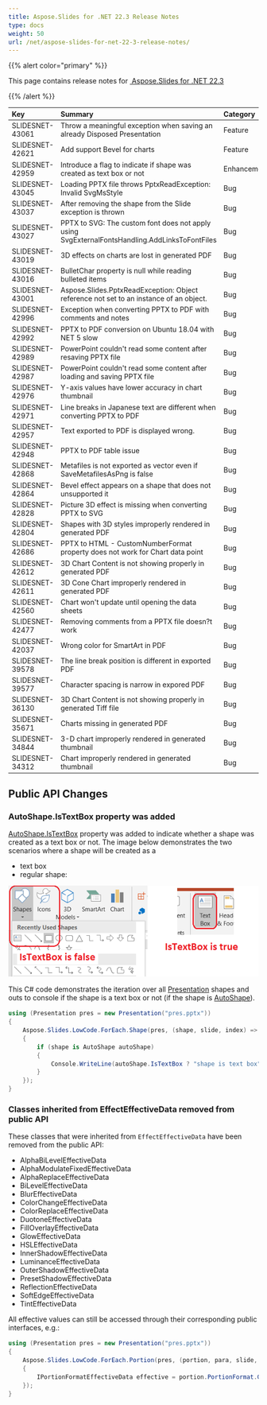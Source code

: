 ```yaml
---
title: Aspose.Slides for .NET 22.3 Release Notes
type: docs
weight: 50
url: /net/aspose-slides-for-net-22-3-release-notes/
---
```


{{% alert color="primary" %}} 

This page contains release notes for [ Aspose.Slides for .NET 22.3](https://www.nuget.org/packages/Aspose.Slides.NET/)

{{% /alert %}} 

|**Key**|**Summary**|**Category**|**Related Documentation**|
| :- | :- | :- | :- |
|SLIDESNET-43061|Throw a meaningful exception when saving an already Disposed Presentation|Feature|<https://docs.aspose.com/slides/net/save-presentation/>
|SLIDESNET-42621|Add support Bevel for charts|Feature|<https://docs.aspose.com/slides/net/create-chart/>
|SLIDESNET-42959|Introduce a flag to indicate if shape was created as text box or not|Enhancement|
|SLIDESNET-43045|Loading PPTX file throws PptxReadException: Invalid SvgMsStyle|Bug|<https://docs.aspose.com/slides/net/render-a-slide-as-an-svg-image/>
|SLIDESNET-43037|After removing the shape from the Slide exception is thrown|Bug|<https://docs.aspose.com/slides/net/open-presentation/>
|SLIDESNET-43027|PPTX to SVG: The custom font does not apply using SvgExternalFontsHandling.AddLinksToFontFiles|Bug|<https://docs.aspose.com/slides/net/render-a-slide-as-an-svg-image/>
|SLIDESNET-43019|3D effects on charts are lost in generated PDF|Bug|<https://docs.aspose.com/slides/net/convert-powerpoint-to-pdf/>
|SLIDESNET-43016|BulletChar property is null while reading bulleted items|Bug|<https://docs.aspose.com/slides/net/shape-effective-properties>
|SLIDESNET-43001|Aspose.Slides.PptxReadException: Object reference not set to an instance of an object.|Bug|<https://docs.aspose.com/slides/net/open-presentation/>
|SLIDESNET-42996|Exception when converting PPTX to PDF with comments and notes|Bug|<https://docs.aspose.com/slides/net/convert-powerpoint-to-pdf/>
|SLIDESNET-42992|PPTX to PDF conversion on Ubuntu 18.04 with NET 5 slow|Bug|<https://docs.aspose.com/slides/net/convert-powerpoint-to-pdf/>
|SLIDESNET-42989|PowerPoint couldn't read some content after resaving PPTX file|Bug|<https://docs.aspose.com/slides/net/save-presentation/>
|SLIDESNET-42987|PowerPoint couldn't read some content after loading and saving PPTX file|Bug|<https://docs.aspose.com/slides/net/save-presentation/>
|SLIDESNET-42976| Y-axis values have lower accuracy in chart thumbnail|Bug|<https://docs.aspose.com/slides/net/create-chart/>
|SLIDESNET-42971|Line breaks in Japanese text are different when converting PPTX to PDF|Bug|<https://docs.aspose.com/slides/net/convert-powerpoint-to-pdf/>
|SLIDESNET-42957|Text exported to PDF is displayed wrong.|Bug|<https://docs.aspose.com/slides/net/convert-powerpoint-to-pdf/>
|SLIDESNET-42948|PPTX to PDF table issue|Bug|< https://docs.aspose.com/slides/net/convert-powerpoint-to-pdf/>
|SLIDESNET-42868|Metafiles is not exported as vector even if SaveMetafilesAsPng is false|Bug|<https://docs.aspose.com/slides/net/convert-powerpoint-to-pdf/>
|SLIDESNET-42864|Bevel effect appears on a shape that does not unsupported it|Bug|<https://docs.aspose.com/slides/net/3d-presentation/>
|SLIDESNET-42828|Picture 3D effect is missing when converting PPTX to SVG|Bug|<https://docs.aspose.com/slides/net/render-a-slide-as-an-svg-image/>
|SLIDESNET-42804|Shapes with 3D styles improperly rendered in generated PDF|Bug|<https://docs.aspose.com/slides/net/convert-powerpoint-to-pdf/>
|SLIDESNET-42686|PPTX to HTML - CustomNumberFormat property does not work for Chart data point|Bug|<https://docs.aspose.com/slides/net/create-chart/>
|SLIDESNET-42612|3D Chart Content is not showing properly in generated PDF|Bug|< https://docs.aspose.com/slides/net/convert-powerpoint-to-pdf/>
|SLIDESNET-42611|3D Cone Chart improperly rendered in generated PDF|Bug|<https://docs.aspose.com/slides/net/convert-powerpoint-to-pdf/>
|SLIDESNET-42560|Chart won't update until opening the data sheets|Bug|<https://docs.aspose.com/slides/net/create-chart/>
|SLIDESNET-42477|Removing comments from a PPTX file doesn?t work|Bug|<https://docs.aspose.com/slides/net/presentation-comments/>
|SLIDESNET-42037|Wrong color for SmartArt in PDF|Bug|<https://docs.aspose.com/slides/net/convert-powerpoint-to-pdf/>
|SLIDESNET-39578|The line break position is different in exported PDF|Bug|<https://docs.aspose.com/slides/net/convert-powerpoint-to-pdf/>
|SLIDESNET-39577|Character spacing is narrow in expored PDF|Bug|<https://docs.aspose.com/slides/net/convert-powerpoint-to-pdf/>
|SLIDESNET-36130|3D Chart Content is not showing properly in generated Tiff file|Bug|<https://docs.aspose.com/slides/net/convert-slide/>
|SLIDESNET-35671|Charts missing in generated PDF|Bug|<https://docs.aspose.com/slides/net/convert-powerpoint-to-pdf/>
|SLIDESNET-34844|3-D chart improperly rendered in generated thumbnail|Bug|<https://docs.aspose.com/slides/net/convert-slide/>
|SLIDESNET-34312|Chart improperly rendered in generated thumbnail|Bug|<https://docs.aspose.com/slides/net/convert-slide/>

## **Public API Changes**

### AutoShape.IsTextBox property was added ###

[AutoShape.IsTextBox](https://apireference.aspose.com/slides/net/aspose.slides/autoshape/properties/istextbox) property was added to indicate whether a shape was created as a text box or not. The image below demonstrates the two scenarios where a shape will be created as a 

* text box 
* regular shape:

![Text box and shape](istextbox.png)

This C# code demonstrates the iteration over all [Presentation](https://apireference.aspose.com/slides/net/aspose.slides/presentation) shapes and outs to console if the shape is a text box or not (if the shape is [AutoShape](https://apireference.aspose.com/slides/net/aspose.slides/autoshape)).

``` csharp
using (Presentation pres = new Presentation("pres.pptx"))
{
    Aspose.Slides.LowCode.ForEach.Shape(pres, (shape, slide, index) =>
    {
        if (shape is AutoShape autoShape)
        {
            Console.WriteLine(autoShape.IsTextBox ? "shape is text box" : "shape is text not box");
        }
    });
}
```

### Classes inherited from EffectEffectiveData removed from public API ###

These classes that were inherited from `EffectEffectiveData` have been removed from the public API:

* AlphaBiLevelEffectiveData
* AlphaModulateFixedEffectiveData
* AlphaReplaceEffectiveData
* BiLevelEffectiveData
* BlurEffectiveData
* ColorChangeEffectiveData
* ColorReplaceEffectiveData
* DuotoneEffectiveData
* FillOverlayEffectiveData
* GlowEffectiveData
* HSLEffectiveData
* InnerShadowEffectiveData
* LuminanceEffectiveData
* OuterShadowEffectiveData
* PresetShadowEffectiveData
* ReflectionEffectiveData
* SoftEdgeEffectiveData
* TintEffectiveData

All effective values can still be accessed through their corresponding public interfaces, e.g.:

``` csharp
using (Presentation pres = new Presentation("pres.pptx"))
{
    Aspose.Slides.LowCode.ForEach.Portion(pres, (portion, para, slide, index) =>
    {
        IPortionFormatEffectiveData effective = portion.PortionFormat.GetEffective();
    });
}
```
